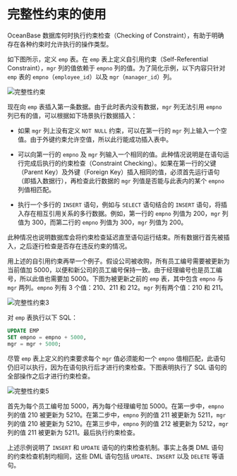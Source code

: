 完整性约束的使用 
=============================

OceanBase 数据库何时执行约束检查（Checking of Constraint），有助于明确存在各种约束时允许执行的操作类型。

如下图所示，​定义 `emp` 表。在 `emp` 表上定义自引用约束（Self-Referential Constraint），`mgr` 列的值依赖于 `empno` 列的值。为了简化示例，以下内容只针对 `emp` 表的 `empno`（`employee_id`）以及 `mgr`（`manager_id`）列。

![完整性约束 ](https://help-static-aliyun-doc.aliyuncs.com/assets/img/zh-CN/9853623461/p355754.jpg)

现在向 `emp` 表插入第一条数据。由于此时表内没有数据，`mgr` 列无法引用 `empno` 列已有的值，可以根据如下场景执行数据插入：

* 如果 `mgr` 列上没有定义 `NOT NULL` 约束，可以在第一行的 `mgr` 列上输入一个空值。由于外键约束允许空值，所以此行能成功插入表中。

  

* 可以向第一行的 `empno` 及 `mgr` 列输入一个相同的值。此种情况说明是在语句运行完成后执行的约束检查（Constraint Checking）。如果在第一行的父键（Parent Key）及外键（Foreign Key）插入相同的值，必须首先运行语句（即插入数据行），再检查此行数据的 `mgr` 列值是否能与此表内的某个 `empno` 列值相匹配。

  

* 执行一个多行的 `INSERT` 语句，例如与 `SELECT` 语句结合的 `INSERT` 语句，将插入存在相互引用关系的多行数据。例如，第一行的 `empno` 列值为 200，`mgr` 列值为 300，而第二行的 `empno` 列值为 300，`mgr` 列值为 200。

  




​此种情况也说明数据库会将约束检查延迟直至语句运行结束。所有数据行首先被插入，之后逐行检查是否存在违反约束的情况。

​用上述的自引用约束再举一个例子。假设公司被收购，所有员工编号需要被更新为当前值加 5000，以便和新公司的员工编号保持一致。由于经理编号也是员工编号，所以此值也需要加 5000。下图为被更新之前的 `emp` 表，其中包含 `empno` 与 `mgr` 两列。`empno` 列有 3 个值：210、211 和 212。`mgr` 列有两个值：210 和 211。

![完整性约束3 ](https://help-static-aliyun-doc.aliyuncs.com/assets/img/zh-CN/0953623461/p355755.jpg)

对 `emp` 表执行以下 SQL：

```sql
UPDATE EMP
SET empno = empno + 5000,
mgr = mgr + 5000;
```



尽管 `emp` 表上定义的约束要求每个 `mgr` 值必须能和一个 `empno` 值相匹配，此语句仍旧可以执行，因为在语句执行后才进行约束检查。下图表明执行了 SQL 语句的全部操作之后才进行约束检查。

![完整性约束5 ](https://help-static-aliyun-doc.aliyuncs.com/assets/img/zh-CN/0953623461/p355756.jpg)

首先为每个员工编号加 5000，再为每个经理编号加 5000。在第一步中，`empno` 列的值 210 被更新为 5210。在第二步中，`empno` 列的值 211 被更新为 5211，`mgr` 列的值 210 被更新为 5210。在第三步中，`empno` 列的值 212 被更新为 5212，`mgr` 列的值 211 被更新为 5211。最后执行约束检查。

上述示例说明了 `INSERT` 和 `UPDATE` 语句的约束检查机制。事实上各类 DML 语句的约束检查机制均相同，这些 DML 语句包括 `UPDATE`、`INSERT` 以及 `DELETE` 等语句。
